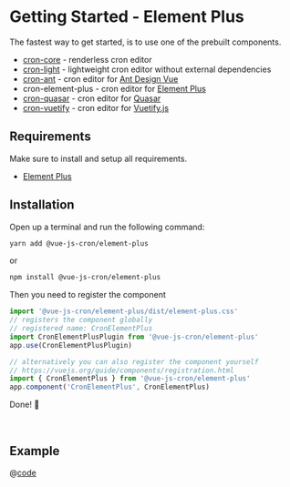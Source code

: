 <!-- Generated file -->
# Getting Started - Element Plus

The fastest way to get started, is to use one of the prebuilt components.
- [cron-core](./getting-started-core) - renderless cron editor
- [cron-light](./getting-started-light) - lightweight cron editor without external dependencies
- [cron-ant](./getting-started-ant) - cron editor for [Ant Design Vue](https://antdv.com/)
- cron-element-plus - cron editor for [Element Plus](https://element-plus.org/en-US/)
- [cron-quasar](./getting-started-quasar) - cron editor for [Quasar](https://quasar.dev/)
- [cron-vuetify](./getting-started-vuetify) - cron editor for [Vuetify.js](https://next.vuetifyjs.com/en/)
## Requirements

Make sure to install and setup all requirements.
- [Element Plus](https://element-plus.org/en-US/)

## Installation

Open up a terminal and run the following command:

```bash 
yarn add @vue-js-cron/element-plus
```
or

```bash 
npm install @vue-js-cron/element-plus
```

Then you need to register the component

```js
import '@vue-js-cron/element-plus/dist/element-plus.css'
// registers the component globally
// registered name: CronElementPlus
import CronElementPlusPlugin from '@vue-js-cron/element-plus'
app.use(CronElementPlusPlugin)

// alternatively you can also register the component yourself
// https://vuejs.org/guide/components/registration.html
import { CronElementPlus } from '@vue-js-cron/element-plus'
app.component('CronElementPlus', CronElementPlus)
```

Done! 🚀

<br />

## Example

@[code](../.vuepress/components/get-started-element.vue)